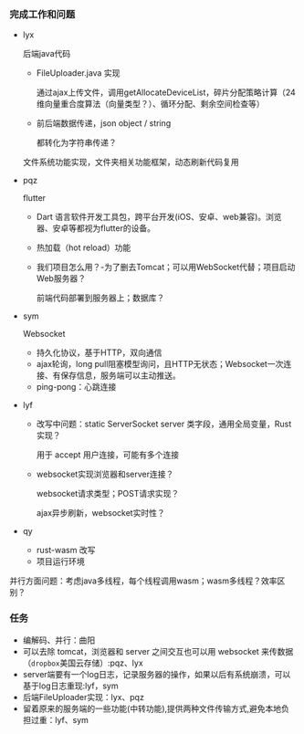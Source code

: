 ### 完成工作和问题

* lyx

  后端java代码

  * FileUploader.java 实现

    通过ajax上传文件，调用getAllocateDeviceList，碎片分配策略计算（24维向量重合度算法（向量类型？）、循环分配、剩余空间检查等）

  * 前后端数据传递，json object / string

    都转化为字符串传递？

  文件系统功能实现，文件夹相关功能框架，动态刷新代码复用

* pqz

  flutter

  * Dart 语言软件开发工具包，跨平台开发(iOS、安卓、web兼容)。浏览器、安卓等都视为flutter的设备。

  * 热加载（hot reload）功能

  * 我们项目怎么用？-为了删去Tomcat；可以用WebSocket代替；项目启动Web服务器？

    前端代码部署到服务器上；数据库？

* sym

  Websocket

  * 持久化协议，基于HTTP，双向通信
  * ajax轮询，long pull阻塞模型询问，且HTTP无状态；Websocket一次连接、有保存信息，服务端可以主动推送。
  * ping-pong：心跳连接

* lyf

  * 改写中问题：static ServerSocket server 类字段，通用全局变量，Rust实现？

    用于 accept 用户连接，可能有多个连接

  * websocket实现浏览器和server连接？

    websocket请求类型；POST请求实现？

    ajax异步刷新，websocket实时性？

* qy

  * rust-wasm 改写
  * 项目运行环境



并行方面问题：考虑java多线程，每个线程调用wasm；wasm多线程？效率区别？





### 任务

* 编解码、并行：曲阳
* 可以去除 tomcat，浏览器和 server 之间交互也可以用 websocket 来传数据（`dropbox`美国云存储）:pqz、lyx
* server端要有一个log日志，记录服务器的操作，如果以后有系统崩溃，可以基于log日志重现:lyf，sym
* 后端FileUploader实现：lyx、pqz
* 留着原来的服务端的一些功能(中转功能),提供两种文件传输方式,避免本地负担过重：lyf、sym